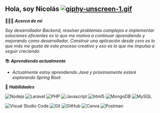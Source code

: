 ## Hola, soy Nicolás [![giphy-unscreen-1.gif](https://i.postimg.cc/zXbkXmJb/giphy-unscreen-1.gif)](https://postimg.cc/HVmMBh8d)
👨🏻‍🎓 ***Acerca de mí***

*Soy desarrollador Backend, resolver problemas complejos e implementar soluciones eficientes es lo que me motiva a continuar aprendiendo y mejorando como desarrollador. Construir una aplicación desde cero es lo que más me gusta de este proceso creativo y eso es lo que me impulsa a seguir creciendo.*

📚 ***Aprendiendo actualmente***

- *Actualmente estoy aprendiendo Java y próximamente estaré explorando Spring Boot.*

🚀 ***Habilidades***

<p>
  <img alt="Nodejs" src="https://img.shields.io/badge/-Nodejs-43853d?style=flat-square&logo=Node.js&logoColor=white" />
  <img alt="Laravel" src="https://img.shields.io/badge/-Laravel-F05340?style=flat-square&logo=laravel&logoColor=white" />
  <img alt="PHP" src="https://img.shields.io/badge/-PHP-787CB5?style=flat-square&logo=php&logoColor=white" />
  <img alt="Javascript" src="https://img.shields.io/badge/-JavaScript-F0DB4F?style=flat-square&logo=JavaScript&logoColor=323330" />
  <img alt="html5" src="https://img.shields.io/badge/-HTML5-E34F26?style=flat-square&logo=html5&logoColor=white" />
  <img alt="MongoDB" src="https://img.shields.io/badge/-MongoDB-13aa52?style=flat-square&logo=mongodb&logoColor=white" />
  <img alt="MySQL" src="https://img.shields.io/badge/-MySQL-4479A1?style=flat-square&logo=MySQL&logoColor=white" />
</p>
<p>
  <img alt="Visual Studio Code" src="https://img.shields.io/badge/-Visual%20Studio%20Code-007ACC?style=flat-square&logo=Visual%20Studio%20Code&logoColor=white" />
  <img alt="Git" src="https://img.shields.io/badge/-Git-F05032?style=flat-square&logo=git&logoColor=white" />
  <img alt="GitHub" src="https://img.shields.io/badge/-Github-181717?style=flat-square&logo=Github&logoColor=white" />
  <img alt="Canva" src="https://img.shields.io/badge/-Canva-00C4CC?style=flat-square&logo=Canva&logoColor=white" />
  <img alt="Postman" src="https://img.shields.io/badge/-Postman-EF5B25?style=flat-square&logo=postman&logoColor=white" />

</p>

